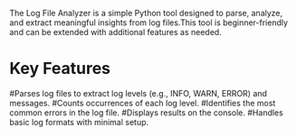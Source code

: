 The Log File Analyzer is a simple Python tool designed to parse, analyze, and extract meaningful insights from log files.This tool is beginner-friendly and can be extended with additional features as needed.

# Key Features
#Parses log files to extract log levels (e.g., INFO, WARN, ERROR) and messages.
#Counts occurrences of each log level.
#Identifies the most common errors in the log file.
#Displays results on the console.
#Handles basic log formats with minimal setup.
